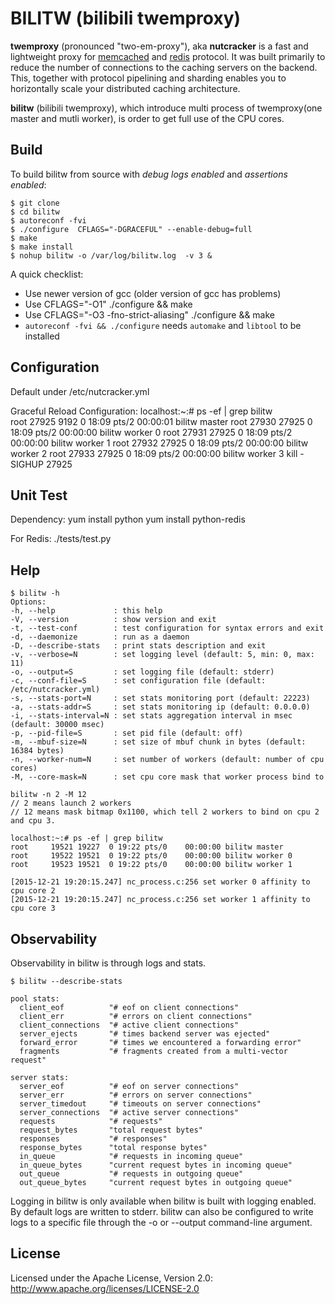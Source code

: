 # BILITW (bilibili twemproxy) 

**twemproxy** (pronounced "two-em-proxy"), aka **nutcracker** is a fast and lightweight proxy for [memcached](http://www.memcached.org/) and [redis](http://redis.io/) protocol. It was built primarily to reduce the number of connections to the caching servers on the backend. This, together with protocol pipelining and sharding enables you to horizontally scale your distributed caching architecture.

**bilitw** (bilibili twemproxy), which introduce multi process of twemproxy(one master and mutli worker), is order to get full use of the CPU cores. 

## Build

To build bilitw from source with _debug logs enabled_ and _assertions enabled_:

    $ git clone 
    $ cd bilitw
    $ autoreconf -fvi
    $ ./configure  CFLAGS="-DGRACEFUL" --enable-debug=full
    $ make
    $ make install
    $ nohup bilitw -o /var/log/bilitw.log  -v 3 &

A quick checklist:

+ Use newer version of gcc (older version of gcc has problems)
+ Use CFLAGS="-O1" ./configure && make
+ Use CFLAGS="-O3 -fno-strict-aliasing" ./configure && make
+ `autoreconf -fvi && ./configure` needs `automake` and `libtool` to be installed


## Configuration
  Default under /etc/nutcracker.yml

  Graceful Reload Configuration:
  localhost:~:# ps -ef | grep bilitw   
  root     27925  9192  0 18:09 pts/2    00:00:01 bilitw master
  root     27930 27925  0 18:09 pts/2    00:00:00 bilitw worker 0
  root     27931 27925  0 18:09 pts/2    00:00:00 bilitw worker 1
  root     27932 27925  0 18:09 pts/2    00:00:00 bilitw worker 2
  root     27933 27925  0 18:09 pts/2    00:00:00 bilitw worker 3
  kill -SIGHUP 27925

## Unit Test
  Dependency:
  yum install python
  yum install python-redis
  
  For Redis:
  ./tests/test.py

## Help
    $ bilitw -h
    Options:
    -h, --help             : this help
    -V, --version          : show version and exit
    -t, --test-conf        : test configuration for syntax errors and exit
    -d, --daemonize        : run as a daemon
    -D, --describe-stats   : print stats description and exit
    -v, --verbose=N        : set logging level (default: 5, min: 0, max: 11)
    -o, --output=S         : set logging file (default: stderr)
    -c, --conf-file=S      : set configuration file (default: /etc/nutcracker.yml)
    -s, --stats-port=N     : set stats monitoring port (default: 22223)
    -a, --stats-addr=S     : set stats monitoring ip (default: 0.0.0.0)
    -i, --stats-interval=N : set stats aggregation interval in msec (default: 30000 msec)
    -p, --pid-file=S       : set pid file (default: off)
    -m, --mbuf-size=N      : set size of mbuf chunk in bytes (default: 16384 bytes)
    -n, --worker-num=N     : set number of workers (default: number of cpu cores)
    -M, --core-mask=N      : set cpu core mask that worker process bind to
    
    bilitw -n 2 -M 12    
    // 2 means launch 2 workers
    // 12 means mask bitmap 0x1100, which tell 2 workers to bind on cpu 2 and cpu 3. 
    
    localhost:~:# ps -ef | grep bilitw
    root     19521 19227  0 19:22 pts/0    00:00:00 bilitw master
    root     19522 19521  0 19:22 pts/0    00:00:00 bilitw worker 0
    root     19523 19521  0 19:22 pts/0    00:00:00 bilitw worker 1
    
    [2015-12-21 19:20:15.247] nc_process.c:256 set worker 0 affinity to cpu core 2
    [2015-12-21 19:20:15.247] nc_process.c:256 set worker 1 affinity to cpu core 3

## Observability

Observability in bilitw is through logs and stats.

    $ bilitw --describe-stats

    pool stats:
      client_eof          "# eof on client connections"
      client_err          "# errors on client connections"
      client_connections  "# active client connections"
      server_ejects       "# times backend server was ejected"
      forward_error       "# times we encountered a forwarding error"
      fragments           "# fragments created from a multi-vector request"

    server stats:
      server_eof          "# eof on server connections"
      server_err          "# errors on server connections"
      server_timedout     "# timeouts on server connections"
      server_connections  "# active server connections"
      requests            "# requests"
      request_bytes       "total request bytes"
      responses           "# responses"
      response_bytes      "total response bytes"
      in_queue            "# requests in incoming queue"
      in_queue_bytes      "current request bytes in incoming queue"
      out_queue           "# requests in outgoing queue"
      out_queue_bytes     "current request bytes in outgoing queue"

Logging in bilitw is only available when bilitw is built with logging enabled. By default logs are written to stderr. bilitw can also be configured to write logs to a specific file through the -o or --output command-line argument. 


## License
Licensed under the Apache License, Version 2.0: http://www.apache.org/licenses/LICENSE-2.0